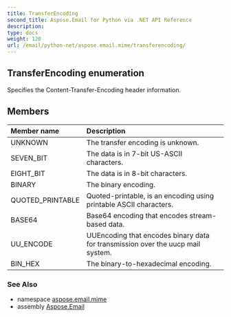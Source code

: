 ```yaml
---
title: TransferEncoding
second_title: Aspose.Email for Python via .NET API Reference
description: 
type: docs
weight: 120
url: /email/python-net/aspose.email.mime/transferencoding/
---
```


## TransferEncoding enumeration

Specifies the Content-Transfer-Encoding header information.

## Members
| Member name | Description |
| :- | :- |
|UNKNOWN|The transfer encoding is unknown.|
|SEVEN_BIT|The data is in 7-bit US-ASCII characters.|
|EIGHT_BIT|The data is in 8-bit characters.|
|BINARY|The binary encoding.|
|QUOTED_PRINTABLE|Quoted-printable, is an encoding using printable ASCII characters.|
|BASE64|Base64 encoding that encodes stream-based data.|
|UU_ENCODE|UUEncoding that encodes binary data for transmission over the uucp mail system.|
|BIN_HEX|The binary-to-hexadecimal encoding.|

### See Also

* namespace [aspose.email.mime](/email/python-net/aspose.email.mime/)
* assembly [Aspose.Email](/slides/python-net/)

